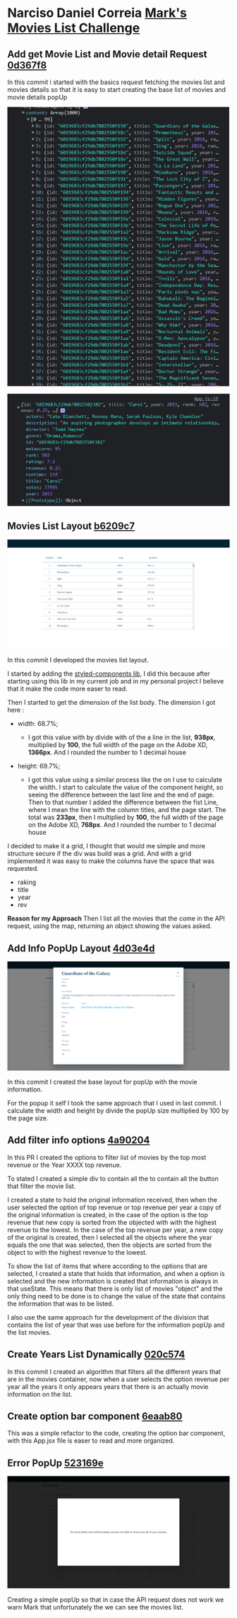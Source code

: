 # Narciso Daniel Correia [Mark's Movies List Challenge](https://github.com/narcisocorreia/movies-challenge)

## Add get Movie List and Movie detail Request [0d367f8](https://github.com/narcisocorreia/movies-challenge/commit/85e0bc20f9eea7d3c298472fb5f0a9a6dab838fb)

In this commit i started with the basics request fetching the movies list and movies details so that it is easy to start creating the base list of movies and movie details popUp

![Movies List](readME-assets/movies-list.png)

![Movie Details](readME-assets/movie-details.png)

## Movies List Layout [b6209c7](https://github.com/narcisocorreia/movies-challenge/commit/b6209c7a19b2653f851929818915010ccac446c5)

![Movies List](readME-assets/movies-list-layout.png)

In this commit I developed the movies list layout.

I started by adding the [styled-components lib](https://styled-components.com/), I did this because after starting using this lib in my current job and in my personal project I believe that it make the code more easer to read.

Then I started to get the dimension of the list body. The dimension I got here :

- width: 68.7%;

  - I got this value with by divide with of the a line in the list, **938px**, multiplied by **100**, the full width of the page on the Adobe XD, **1366px**. And I rounded the number to 1 decimal house

- height: 69.7%;

  - I got this value using a similar process like the on I use to calculate the width. I start to calculate the value of the component height, so seeing the difference between the last line and the end of page. Then to that number I added the difference between the fist Line, where I mean the line with the column titles, and the page start. The total was **233px**, then I multiplied by **100**, the full width of the page on the Adobe XD, **768px**. And I rounded the number to 1 decimal house

I decided to make it a grid, I thought that would me simple and more structure secure if the div was build was a grid. And with a grid implemented it was easy to make the columns have the space that was requested.

- raking
- title
- year
- rev

**Reason for my Approach**
Then I list all the movies that the come in the API request, using the map, returning an object showing the values asked.

## Add Info PopUp Layout [4d03e4d](https://github.com/narcisocorreia/movies-challenge/commit/4d03e4d4c62a272f4dadf1b3e77ebe1b001f2444)

![Movies Info](readME-assets/movie-info-layout.png)

In this commit I created the base layout for popUp with the movie information.

For the popup it self I took the same approach that I used in last commit. I calculate the width and height by divide the popUp size multiplied by 100 by the page size.

## Add filter info options [4a90204](https://github.com/narcisocorreia/movies-challenge/commit/4a902042cf978df10c03d4051b6ea26b137c287d)

In this PR I created the options to filter list of movies by the top most revenue or the Year XXXX top revenue.

To stated I created a simple div to contain all the to contain all the button that filter the movie list.

I created a state to hold the original information received, then when the user selected the option of top revenue or top revenue per year a copy of the original information is created, in the case of the option is the top revenue that new copy is sorted from the objected with with the highest revenue to the lowest. In the case of the top revenue per year, a new copy of the original is created, then I selected all the objects where the year equals the one that was selected, then the objects are sorted from the object to with the highest revenue to the lowest.

To show the list of items that where according to the options that are selected, I created a state that holds that information, and when a option is selected and the new information is created that information is always in that useState. This means that there is only list of movies "object" and the only thing need to be done is to change the value of the state that contains the information that was to be listed.

I also use the same approach for the development of the division that contains the list of year that was use before for the information popUp and the list movies.

## Create Years List Dynamically [020c574](https://github.com/narcisocorreia/movies-challenge/commit/020c574b7d559cd7095e8eded446ca9ae1b21f96)

In this commit I created an algorithm that filters all the different years that are in the movies container, now when a user selects the option revenue per year all the years it only appears years that there is an actually movie information on the list.

## Create option bar component [6eaab80](https://github.com/narcisocorreia/movies-challenge/commit/6eaab8032c4fa6a9f29d1c339c809bb82f1d5081)

This was a simple refactor to the code, creating the option bar component, with this App.jsx file is easer to read and more organized.

## Error PopUp [523169e](https://github.com/narcisocorreia/movies-challenge/commit/523169eea071864a0e9af8e2fca8fc55086440b7)

![Error PopUp](readME-assets/error-popup.png)

Creating a simple popUp so that in case the API request does not work we warn Mark that unfortunately the we can see the movies list.

